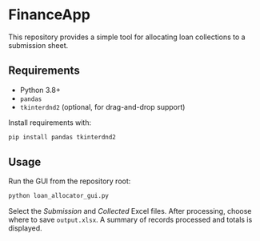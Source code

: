 # FinanceApp

This repository provides a simple tool for allocating loan collections to a submission sheet.

## Requirements

- Python 3.8+
- `pandas`
- `tkinterdnd2` (optional, for drag-and-drop support)

Install requirements with:

```bash
pip install pandas tkinterdnd2
```

## Usage

Run the GUI from the repository root:

```bash
python loan_allocator_gui.py
```

Select the *Submission* and *Collected* Excel files. After processing, choose where to save `output.xlsx`. A summary of records processed and totals is displayed.

